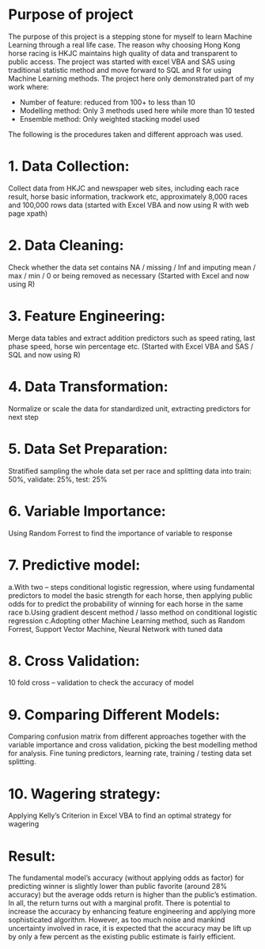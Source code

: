 # Purpose of project

The purpose of this project is a stepping stone for myself to learn Machine Learning through a real life case.   The reason why choosing Hong Kong horse racing is HKJC maintains high quality of data and transparent to public access.  The project was started with excel VBA and SAS using traditional statistic method and move forward to SQL and R for using Machine Learning methods.
The project here only demonstrated part of my work where:
- Number of feature: reduced from 100+ to less than 10
- Modelling method: Only 3 methods used here while more than 10 tested
- Ensemble method: Only weighted stacking model used

The following is the procedures taken and different approach was used.

# 1. Data Collection:
Collect data from HKJC and newspaper web sites, including each race result, horse basic information, trackwork etc, approximately 8,000 races and 100,000 rows data (started with Excel VBA and now using R with web page xpath)
# 2. Data Cleaning:
Check whether the data set contains NA / missing / Inf and imputing mean / max / min / 0 or being removed as necessary (Started with Excel and now using R)

# 3. Feature Engineering:
Merge data tables and extract addition predictors such as speed rating, last phase speed, horse win percentage etc. (Started with Excel VBA and SAS / SQL and now using R)

# 4. Data Transformation:
Normalize or scale the data for standardized unit, extracting predictors for next step

# 5. Data Set Preparation:
Stratified sampling the whole data set per race and splitting data into train: 50%, validate: 25%, test: 25%

# 6. Variable Importance:
Using Random Forrest to find the importance of variable to response

# 7. Predictive model: 
a.With two – steps conditional logistic regression, where using fundamental predictors to model the basic strength for each horse, then applying public odds for  to predict the probability of winning for each horse in the same race
b.Using gradient descent method / lasso method on conditional logistic regression
c.Adopting other Machine Learning method, such as Random Forrest, Support Vector Machine, Neural Network with tuned data

# 8. Cross Validation:
10 fold cross – validation to check the accuracy of model

# 9. Comparing Different Models:
Comparing confusion matrix from different approaches together with the variable importance and cross validation, picking the best modelling method for analysis.  Fine tuning predictors, learning rate, training / testing data set splitting.

# 10. Wagering strategy: 
Applying Kelly’s Criterion in Excel VBA to find an optimal strategy for wagering

# Result: 
The fundamental model’s accuracy (without applying odds as factor) for predicting winner is slightly lower than public favorite (around 28% accuracy) but the average odds return is higher than the public’s estimation.  In all, the return turns out with a marginal profit.  There is potential to increase the accuracy by enhancing feature engineering and applying more sophisticated algorithm.  However, as too much noise and mankind uncertainty involved in race, it is expected that the accuracy may be lift up by only a few percent as the existing public estimate is fairly efficient.
